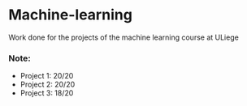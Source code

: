 # Machine-learning

Work done for the projects of the machine learning course at ULiege

### Note:

- Project 1: 20/20
- Project 2: 20/20
- Project 3: 18/20
